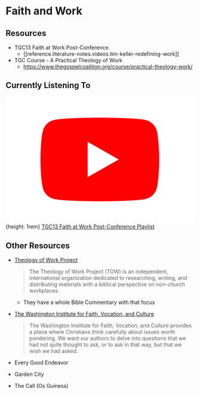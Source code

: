 # Faith and Work

## Resources
- TGC13 Faith at Work Post-Conference
  - [[reference.literature-notes.videos.tim-keller-redefining-work]]
- TGC Course - A Practical Theology of Work
  - https://www.thegospelcoalition.org/course/practical-theology-work/

## Currently Listening To

![Youtube Icon](assets/youtube-icon.svg){height: 1rem} [TGC13 Faith at Work Post-Conference Playlist](https://www.youtube.com/watch?v=fGH5bhUwMB4&list=PLPwoFK1MBpm5-Y3LpZONZnkCy450tryga)


## Other Resources
- [Theology of Work Project](https://www.theologyofwork.org/)
  > The Theology of Work Project (TOW) is an independent, international organization dedicated to researching, writing, and distributing materials with a biblical perspective on non-church workplaces.

  - They have a whole Bible Commentary with that focus
- [The Washington Institute for Faith, Vocation, and Culture](https://washingtoninst.org/)
  > The Washington Institute for Faith, Vocation, and Culture provides a place where Christians think carefully about issues worth pondering. We want our authors to delve into questions that we had not quite thought to ask, or to ask in that way, but that we wish we had asked.

- Every Good Endeavor
- Garden City
- The Call (Os Guiness)
